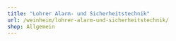 ```yaml
---
title: "Lohrer Alarm- und Sicherheitstechnik"
url: /weinheim/lohrer-alarm-und-sicherheitstechnik/
shop: Allgemein
---
```

